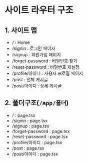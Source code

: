 # 사이트 라우터 구조

## 1. 사이트 맵

- / : Home
- /signin : 로그인 페이지
- /signup : 회원가입 페이지
- /forget-password : 비밀번호 찾기
- /reset-password : 비밀번호 재설정
- /profile/아이디 : 사용자 프로필 페이지
- /post : 전체 게시글
- /post/아이디 : 상세 게시글

## 2. 폴더구조(`/app/폴더`)

- / : page.tsx
- /signin : page.tsx
- /signup : page.tsx
- /forget-password : page.tsx
- /reset-password : page.tsx
- /profile/아이디 : page.tsx
- /post : page.tsx
- /post/아이디 : page.tsx
